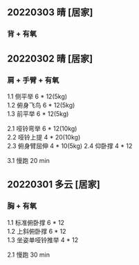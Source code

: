 ## 20220303  晴 [居家]

### 背 + 有氧   




## 20220302  晴 [居家]

### 肩 + 手臂 + 有氧   
1.1 侧平举  6 * 12(5kg)      
1.2 俯身飞鸟  6 * 12(5kg)    
1.3 前平举 6 * 12(5kg)      
    
2.1 哑铃弯举 6 * 12(10kg)  
2.2 哑铃上提 4 * 20(10kg)         
2.3 俯身臂屈伸 4 * 10(5kg) 
2.4 仰卧撑 4 * 12  

3.1 慢跑 20 min 


## 20220301  多云 [居家]

### 胸 + 有氧   
1.1 标准俯卧撑 6 * 12       
1.2 上斜俯卧撑 6 * 12  
1.3 坐姿单哑铃推举 4 * 12     

2.1 慢跑 30 min  










